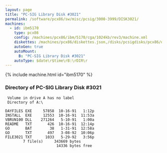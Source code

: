 ```yaml
---
layout: page
title: "PC-SIG Library Disk #3021"
permalink: /software/pcx86/sw/misc/pcsig/3000-3999/DISK3021/
machines:
  - id: ibm5170
    type: pcx86
    config: /machines/pcx86/ibm/5170/cga/1024kb/rev3/machine.xml
    diskettes: /machines/pcx86/diskettes.json,/disks/pcsigdisks/pcx86/diskettes.json
    autoGen: true
    autoMount:
      B: "PC-SIG Library Disk #3021"
    autoType: $date\r$time\rB:\rDIR\r
---
```


{% include machine.html id="ibm5170" %}

### Directory of PC-SIG Library Disk #3021

     Volume in drive A has no label
     Directory of A:\

    DAYFILES EXE     57858  10-16-91   1:12p
    INSTALL  EXE     12553  10-16-91  11:53a
    VBRUN100 DLL    271264   5-10-91   1:00a
    README   TXT       426  10-16-91  12:14p
    GO       BAT        38   1-31-91  12:58a
    GO       TXT       497   3-08-92  10:06p
    FILE3021 TXT      1033   5-29-92   3:56p
            7 file(s)     343669 bytes
                           14336 bytes free
